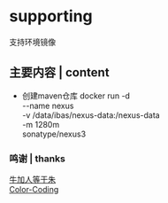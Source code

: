 # supporting
支持环境镜像

## 主要内容 | content
* 创建maven仓库
docker run -d \
  --name nexus \
  -v /data/ibas/nexus-data:/nexus-data \
  -m 1280m \
  sonatype/nexus3


### 鸣谢 | thanks
[牛加人等于朱](http://baike.baidu.com/view/1769.htm "NiurenZhu")<br>
[Color-Coding](http://colorcoding.org/ "咔啦工作室")<br>
